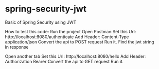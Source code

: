 # spring-security-jwt
Basic of Spring Security using JWT

How to test this code:
Run the project
Open Postman
Set this Url: http://localhost:8080/authenticate
Add Header: Content-Type  application/json
Convert the api to POST request
Run it.
Find the jwt string in response

Open another tab
Set this Url: http://localhost:8080/hello
Add Header: Authorization  Bearer <jwt received in authenticate API>
Convert the api to GET request
Run it.
